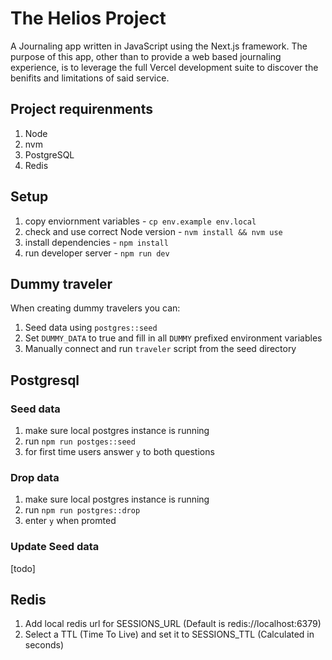 # The Helios Project

A Journaling app written in JavaScript using the Next.js framework. The purpose of this app, other than to provide a web based journaling experience, is to leverage the full Vercel development suite to discover the benifits and limitations of said service.

## Project requirenments

1. Node
2. nvm
3. PostgreSQL
4. Redis

## Setup

1. copy enviornment variables - `cp env.example env.local`
2. check and use correct Node version - `nvm install && nvm use`
3. install dependencies - `npm install`
4. run developer server - `npm run dev`

## Dummy traveler

When creating dummy travelers you can:
1. Seed data using `postgres::seed`
2. Set `DUMMY_DATA` to true and fill in all `DUMMY` prefixed environment variables
3. Manually connect and run `traveler` script from the seed directory

## Postgresql

### Seed data

1. make sure local postgres instance is running
2. run `npm run postges::seed`
3. for first time users answer `y` to both questions

### Drop data

1. make sure local postgres instance is running
2. run `npm run postgres::drop`
3. enter `y` when promted

### Update Seed data

[todo]

## Redis

1. Add local redis url for SESSIONS_URL (Default is redis://localhost:6379)
2. Select a TTL (Time To Live) and set it to SESSIONS_TTL (Calculated in seconds)
